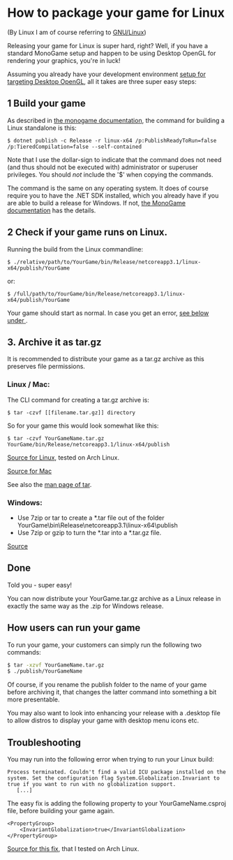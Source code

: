 # How to package your game for Linux
(By Linux I am of course referring to [GNU/Linux](https://www.gnu.org/gnu/linux-and-gnu.en.html))

Releasing your game for Linux is super hard, right?
Well, if you have a standard MonoGame setup and happen to be using Desktop OpenGL for rendering your graphics, you're in luck!

Assuming you already have your development environment [setup for targeting Desktop OpenGL](https://docs.monogame.net/articles/getting_started/0_getting_started.html), all it takes are three super easy steps:

## 1 Build your game
As described in [the monogame documentation](https://docs.monogame.net/articles/packaging_games.html#building-and-packaging-for-linux), the command for building a Linux standalone is this:

`$ dotnet publish -c Release -r linux-x64 /p:PublishReadyToRun=false /p:TieredCompilation=false --self-contained`

Note that I use the dollar-sign to indicate that the command does not need (and thus should not be executed with) administrator or superuser privileges. You should _not_ include the '$' when copying the commands.

The command is the same on any operating system. It does of course require you to have the .NET SDK installed, which you already have if you are able to build a release for Windows. If not, [the MonoGame documentation](https://docs.monogame.net/articles/getting_started/0_getting_started.html) has the details.

## 2 Check if your game runs on Linux.

Running the build from the Linux commandline:

`$ ./relative/path/to/YourGame/bin/Release/netcoreapp3.1/linux-x64/publish/YourGame`

or:

`$ /full/path/to/YourGame/bin/Release/netcoreapp3.1/linux-x64/publish/YourGame`

Your game should start as normal. In case you get an error, [see below under ](https://github.com/linustux/BuildingMonoGameForLinux/tree/main#troubleshooting).

## 3. Archive it as tar.gz
It is recommended to distribute your game as a tar.gz archive as this preserves file permissions.

### Linux / Mac:

The CLI command for creating a tar.gz archive is:

`$ tar -czvf [[filename.tar.gz]] directory`

So for your game this would look somewhat like this:

`$ tar -czvf YourGameName.tar.gz YourGame/bin/Release/netcoreapp3.1/linux-x64/publish`

[Source for Linux](https://www.cyberciti.biz/faq/how-to-create-tar-gz-file-in-linux-using-command-line/), tested on Arch Linux.

[Source for Mac](https://osxdaily.com/2012/04/05/create-tar-gzip/)

See also the [man page of tar](https://man7.org/linux/man-pages/man1/tar.1.html).

### Windows:
- Use 7zip or tar to create a *.tar file out of the folder YourGame\bin\Release\netcoreapp3.1\linux-x64\publish
- Use 7zip or gzip to turn the *.tar into a *.tar.gz file.

[Source](https://stackoverflow.com/questions/10773880/how-to-create-tar-gz-archive-file-in-windows)

## Done
Told you - super easy!

You can now distribute your YourGame.tar.gz archive as a Linux release in exactly the same way as the .zip for Windows release.

## How users can run your game
To run your game, your customers can simply run the following two commands:

```Bash
$ tar -xzvf YourGameName.tar.gz
$ ./publish/YourGameName

```

Of course, if you rename the publish folder to the name of your game before archiving it, that changes the latter command into something a bit more presentable.

You may also want to look into enhancing your release with a .desktop file to allow distros to display your game with desktop menu icons etc.


## Troubleshooting

You may run into the following error when trying to run your Linux build:
```
Process terminated. Couldn't find a valid ICU package installed on the system. Set the configuration flag System.Globalization.Invariant to true if you want to run with no globalization support.
   [...]
```
The easy fix is adding the following property to your YourGameName.csproj file, before building your game again.
```
<PropertyGroup>
    <InvariantGlobalization>true</InvariantGlobalization>
</PropertyGroup>
```

[Source for this fix](https://everythingtech.dev/2021/08/how-to-fix-couldnt-find-a-valid-icu-package-installed-on-the-system-set-the-configuration-flag-system-globalization-invariant-to-true-if-you-want-to-run-with-no-globalization-support/), that I tested on Arch Linux.

